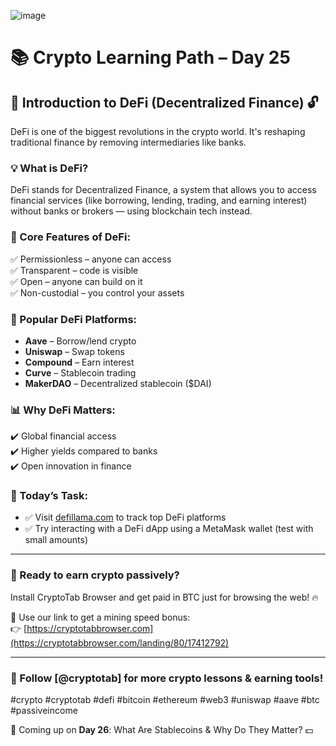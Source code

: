 ![image](https://github.com/user-attachments/assets/04623f60-2e61-4f12-abb1-cc137707984e)
# 📚 Crypto Learning Path – Day 25
## 📍 Introduction to DeFi (Decentralized Finance) 🔓

DeFi is one of the biggest revolutions in the crypto world. It's reshaping traditional finance by removing intermediaries like banks.

### 💡 What is DeFi?
DeFi stands for Decentralized Finance, a system that allows you to access financial services (like borrowing, lending, trading, and earning interest) without banks or brokers — using blockchain tech instead.

### 🔹 Core Features of DeFi:
✅ Permissionless – anyone can access  
✅ Transparent – code is visible  
✅ Open – anyone can build on it  
✅ Non-custodial – you control your assets  

### 🔸 Popular DeFi Platforms:
- **Aave** – Borrow/lend crypto  
- **Uniswap** – Swap tokens  
- **Compound** – Earn interest  
- **Curve** – Stablecoin trading  
- **MakerDAO** – Decentralized stablecoin ($DAI)  

### 📊 Why DeFi Matters:
✔️ Global financial access  
✔️ Higher yields compared to banks  
✔️ Open innovation in finance  

### 🧪 Today’s Task:
- ✅ Visit [defillama.com](https://defillama.com) to track top DeFi platforms  
- ✅ Try interacting with a DeFi dApp using a MetaMask wallet (test with small amounts)  

---

### 💸 Ready to earn crypto passively?
Install CryptoTab Browser and get paid in BTC just for browsing the web! 🔥

🎁 Use our link to get a mining speed bonus:  
👉 [https://cryptotabbrowser.com](https://cryptotabbrowser.com/landing/80/17412792)

---

### 📢 Follow [@cryptotab] for more crypto lessons & earning tools!  
#crypto #cryptotab #defi #bitcoin #ethereum #web3 #uniswap #aave #btc #passiveincome

📆 Coming up on **Day 26**: What Are Stablecoins & Why Do They Matter? 💵

